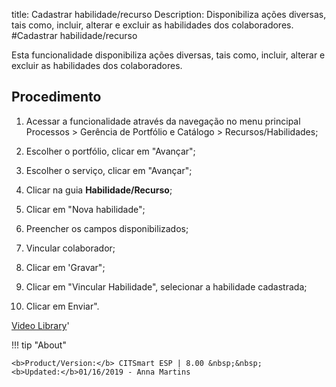 title: Cadastrar habilidade/recurso
Description: Disponibiliza ações diversas, tais como, incluir, alterar e excluir as habilidades dos colaboradores.
#Cadastrar habilidade/recurso

Esta funcionalidade disponibiliza ações diversas, tais como, incluir, alterar e
excluir as habilidades dos colaboradores.

Procedimento
----------------

1.  Acessar a funcionalidade através da navegação no menu principal Processos \>
    Gerência de Portfólio e Catálogo \> Recursos/Habilidades;

2.  Escolher o portfólio, clicar em "Avançar";

3.  Escolher o serviço, clicar em "Avançar";

4.  Clicar na guia **Habilidade/Recurso**;

5.  Clicar em "Nova habilidade";

6.  Preencher os campos disponibilizados;

7.  Vincular colaborador;

8.  Clicar em 'Gravar";

9.  Clicar em "Vincular Habilidade", selecionar a habilidade cadastrada;

10. Clicar em Enviar".



<i class='fa fa-youtube-play  fa-2x' style='color:#97ce17;vertical-align: middle;'> </i> [Video Library](https://www.youtube.com/playlist?list=PLB5qK2uzf2RPUBXWp7r7A0YUQY07qkSrO)'

!!! tip "About"

    <b>Product/Version:</b> CITSmart ESP | 8.00 &nbsp;&nbsp;
    <b>Updated:</b>01/16/2019 - Anna Martins

